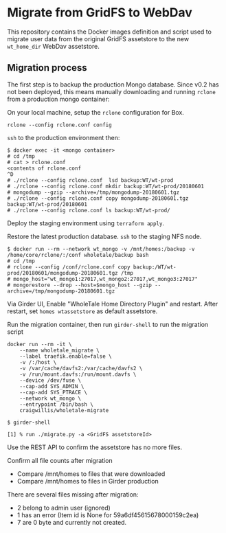 # Migrate from GridFS to WebDav

This repository contains the Docker images definition and script used to migrate user data from the original GridFS assetstore to the new `wt_home_dir` WebDav assetstore.

## Migration process

The first step is to backup the production Mongo database.  Since v0.2 has not been deployed, this means manually downloading and running `rclone` from a production mongo container:

On your local machine, setup the `rclone` configuration for Box.
```
rclone --config rclone.conf config
```

`ssh` to the production environment then:
```
$ docker exec -it <mongo container>
# cd /tmp
# cat > rclone.conf
<contents of rclone.conf
^D
# ./rclone --config rclone.conf  lsd backup:WT/wt-prod
# ./rclone --config rclone.conf mkdir backup:WT/wt-prod/20180601
# mongodump --gzip --archive=/tmp/mongodump-20180601.tgz
# ./rclone --config rclone.conf copy mongodump-20180601.tgz backup:WT/wt-prod/20180601
# ./rclone --config rclone.conf ls backup:WT/wt-prod/
```

Deploy the staging environment using `terraform apply`. 

Restore the latest production database. 
`ssh` to the staging NFS node.

```
$ docker run --rm --network wt_mongo -v /mnt/homes:/backup -v /home/core/rclone/:/conf wholetale/backup bash
# cd /tmp
# rclone --config /conf/rclone.conf copy backup:/WT/wt-prod/20180601/mongodump-20180601.tgz /tmp
# mongo_host="wt_mongo1:27017,wt_mongo2:27017,wt_mongo3:27017"
# mongorestore --drop --host=$mongo_host --gzip --archive=/tmp/mongodump-20180601.tgz
```

Via Girder UI, Enable "WholeTale Home Directory Plugin"  and restart. After restart, set `homes wtassetstore` as default assetstore.


Run the migration container, then run `girder-shell` to run the migration script
```
docker run --rm -it \
    --name wholetale_migrate \
    --label traefik.enable=false \
    -v /:/host \
    -v /var/cache/davfs2:/var/cache/davfs2 \
    -v /run/mount.davfs:/run/mount.davfs \
    --device /dev/fuse \
    --cap-add SYS_ADMIN \
    --cap-add SYS_PTRACE \
    --network wt_mongo \
    --entrypoint /bin/bash \
    craigwillis/wholetale-migrate
    
$ girder-shell

[1] % run ./migrate.py -a <GridFS assetstoreId>
```    

Use the REST API to confirm the assetstore has no more files.

Confirm all file counts after migration
* Compare /mnt/homes to files that were downloaded
* Compare /mnt/homes to files in Girder production

There are several files missing after migration:
* 2 belong to admin user (ignored)
* 1 has an error (Item id is None for 59a6df45615678000159c2ea)
* 7 are 0 byte and currently not created.


